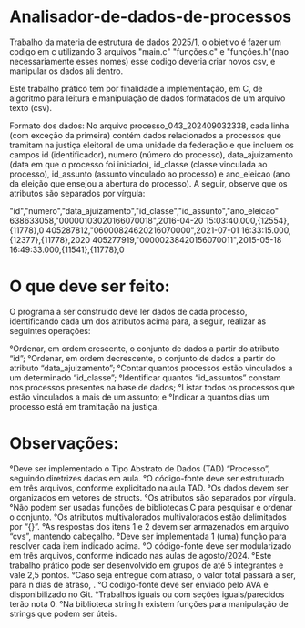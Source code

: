 # Analisador-de-dados-de-processos
Trabalho da materia de estrutura de dados 2025/1, o objetivo é fazer um codigo em c utilizando 3 arquivos "main.c" "funções.c" e "funções.h"(nao necessariamente esses nomes) esse codigo deveria criar novos csv, e manipular os dados ali dentro.

Este trabalho prático tem por finalidade a implementação, em C, de algoritmo para leitura e manipulação de dados formatados de um arquivo texto (csv).

Formato dos dados:
No arquivo processo_043_202409032338, cada linha (com exceção da primeira) contém dados relacionados a processos que tramitam na justiça eleitoral de uma unidade da federação e que incluem os campos id (identificador), numero (número do processo), data_ajuizamento (data em que o processo foi iniciado), id_classe (classe vinculada ao processo), id_assunto (assunto vinculado ao processo) e ano_eleicao (ano da eleição que ensejou a abertura do processo). A seguir, observe que os atributos são separados por vírgula:

"id","numero","data_ajuizamento","id_classe","id_assunto","ano_eleicao"
638633058,"00000103020166070018",2016-04-20 15:03:40.000,{12554},{11778},0
405287812,"06000824620216070000",2021-07-01 16:33:15.000,{12377},{11778},2020
405277919,"00000238420156070011",2015-05-18 16:49:33.000,{11541},{11778},0

# O que deve ser feito:
O programa a ser construído deve ler dados de cada processo, identificando cada um dos atributos acima para, a seguir, realizar as seguintes operações:

°Ordenar, em ordem crescente, o conjunto de dados a partir do atributo “id”;
°Ordenar, em ordem decrescente, o conjunto de dados a partir do atributo “data_ajuizamento”;
°Contar quantos processos estão vinculados a um determinado “id_classe”;
°Identificar quantos “id_assuntos” constam nos processos presentes na base de dados;
°Listar todos os processos que estão vinculados a mais de um assunto; e
°Indicar a quantos dias um processo está em tramitação na justiça.

# Observações:
°Deve ser implementado o Tipo Abstrato de Dados (TAD) “Processo”, seguindo diretrizes dadas em aula.
°O código-fonte deve ser estruturado em três arquivos, conforme explicitado na aula TAD.
°Os dados devem ser organizados em vetores de structs.
°Os atributos são separados por vírgula.
°Não podem ser usadas funções de bibliotecas C para pesquisar e ordenar o conjunto.
°Os atributos multivalorados multivalorados estão delimitados por “{}”.
°As respostas dos itens 1 e 2 devem ser armazenados em arquivo “cvs”, mantendo cabeçalho.
°Deve ser implementada 1 (uma) função para resolver cada item indicado acima.
°O código-fonte deve ser modularizado em três arquivos, conforme indicado nas aulas de agosto/2024.
°Este trabalho prático pode ser desenvolvido em grupos de até 5 integrantes e vale 2,5 pontos.
°Caso seja entregue com atraso, o valor total passará a ser, para n dias de atraso, .
°O código-fonte deve ser enviado pelo AVA e disponibilizado no Git.
°Trabalhos iguais ou com seções iguais/parecidos terão nota 0.
°Na biblioteca string.h existem funções para manipulação de strings que podem ser úteis.
